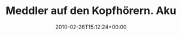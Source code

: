 ---
retweeted: false
source: <a href="http://twitter.com" rel="nofollow">Twitter Web Client</a>
entities:
  hashtags: []
  symbols: []
  user_mentions:
  - name: Matt Greiner
    screen_name: mattgreiner
    indices:
    - '44'
    - '56'
    id_str: '26824188'
    id: '26824188'
  urls: []
display_text_range:
- '0'
- '132'
favorite_count: '0'
id_str: '9681692618'
truncated: false
retweet_count: '0'
id: '9681692618'
created_at: Fri Feb 26 15:12:24 +0000 2010
favorited: false
full_text: Meddler auf den Kopfhörern. Akuter Neid auf [@mattgreiner](https://twitter.com/mattgreiner)
  - ich will mit meinen Beinen auch Helikopterlandegeräusche machen...!!1!11!
lang: de
tags:
- pesos:twitter
date: '2010-02-26T15:12:24+00:00'
src: https://twitter.com/bascht/status/9681692618
original_url: https://twitter.com/bascht/status/9681692618
type: twitter_tweet
text: Meddler auf den Kopfhörern. Akuter Neid auf [@mattgreiner](https://twitter.com/mattgreiner)
  - ich will mit meinen Beinen auch Helikopterlandegeräusche machen...!!1!11!
title: Meddler auf den Kopfhörern. Aku

---